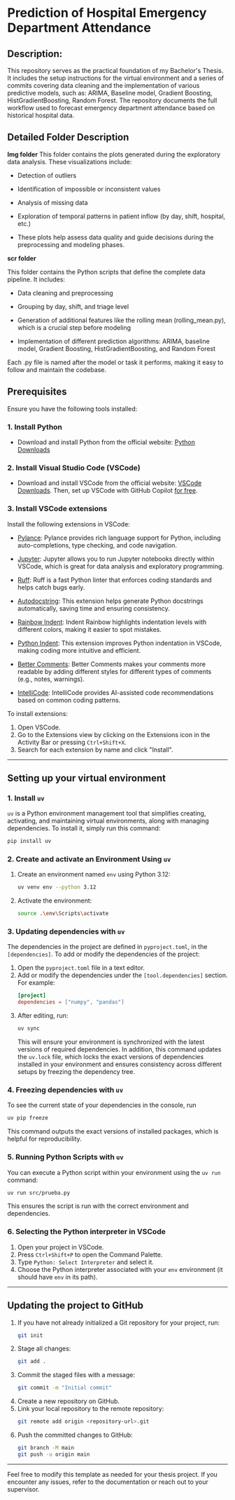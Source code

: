 # Prediction of Hospital Emergency Department Attendance

## Description:

This repository serves as the practical foundation of my Bachelor's Thesis. It includes the setup instructions for the virtual environment and a series of commits covering data cleaning and the implementation of various predictive models, such as: ARIMA, Baseline model, Gradient Boosting, HistGradientBoosting, Random Forest.
The repository documents the full workflow used to forecast emergency department attendance based on historical hospital data.

## Detailed Folder Description
**Img folder** 
This folder contains the plots generated during the exploratory data analysis. These visualizations include:
* Detection of outliers

* Identification of impossible or inconsistent values

* Analysis of missing data

* Exploration of temporal patterns in patient inflow (by day, shift, hospital, etc.)

* These plots help assess data quality and guide decisions during the preprocessing and modeling phases.

**scr folder**

This folder contains the Python scripts that define the complete data pipeline. It includes:

* Data cleaning and preprocessing

* Grouping by day, shift, and triage level

* Generation of additional features like the rolling mean (rolling_mean.py), which is a crucial step before modeling

* Implementation of different prediction algorithms: ARIMA, baseline model, Gradient Boosting, HistGradientBoosting, and Random Forest

Each .py file is named after the model or task it performs, making it easy to follow and maintain the codebase.


## Prerequisites

Ensure you have the following tools installed:

### 1. Install Python
- Download and install Python from the official website: [Python Downloads](https://www.python.org/downloads/)

### 2. Install Visual Studio Code (VSCode)
- Download and install VSCode from the official website: [VSCode Downloads](https://code.visualstudio.com/). Then, set up VSCode with GitHub Copilot [for free](https://code.visualstudio.com/docs/copilot/setup-simplified). 

### 3. Install VSCode extensions
Install the following extensions in VSCode:

- [Pylance](https://marketplace.visualstudio.com/items?itemName=ms-python.vscode-pylance): Pylance provides rich language support for Python, including auto-completions, type checking, and code navigation.

- [Jupyter](https://marketplace.visualstudio.com/items?itemName=ms-toolsai.jupyter): Jupyter allows you to run Jupyter notebooks directly within VSCode, which is great for data analysis and exploratory programming.

- [Ruff](https://marketplace.visualstudio.com/items?itemName=charliermarsh.ruff): Ruff is a fast Python linter that enforces coding standards and helps catch bugs early.

- [Autodocstring](https://marketplace.visualstudio.com/items?itemName=njpwerner.autodocstring): This extension helps generate Python docstrings automatically, saving time and ensuring consistency.

- [Rainbow Indent](https://marketplace.visualstudio.com/items?itemName=oderwat.indent-rainbow): Indent Rainbow highlights indentation levels with different colors, making it easier to spot mistakes.

- [Python Indent](https://marketplace.visualstudio.com/items?itemName=KevinRose.vsc-python-indent): This extension improves Python indentation in VSCode, making coding more intuitive and efficient.

- [Better Comments](https://marketplace.visualstudio.com/items?itemName=aaron-bond.better-comments): Better Comments makes your comments more readable by adding different styles for different types of comments (e.g., notes, warnings).

- [IntelliCode](https://marketplace.visualstudio.com/items?itemName=VisualStudioExptTeam.vscodeintellicode): IntelliCode provides AI-assisted code recommendations based on common coding patterns.

To install extensions:
1. Open VSCode.
2. Go to the Extensions view by clicking on the Extensions icon in the Activity Bar or pressing `Ctrl+Shift+X`.
3. Search for each extension by name and click "Install".

---

## Setting up your virtual environment

### 1. Install `uv`

`uv` is a Python environment management tool that simplifies creating, activating, and maintaining virtual environments, along with managing dependencies. To install it, simply run this command:

```bash
pip install uv
```

### 2. Create and activate an Environment Using `uv`

1. Create an environment named `env` using Python 3.12:
   ```bash
   uv venv env --python 3.12
   ```

2. Activate the environment:
     ```bash
     source .\env\Scripts\activate
     ```

### 3. Updating dependencies with `uv`

The dependencies in the project are defined in `pyproject.toml`, in the `[dependencies]`. To add or modify the dependencies of the project:
1. Open the `pyproject.toml` file in a text editor.
2. Add or modify the dependencies under the `[tool.dependencies]` section. For example:
   ```toml
   [project]
   dependencies = ["numpy", "pandas"]
   ```
3. After editing, run:
   ```bash
   uv sync
   ```
    This will ensure your environment is synchronized with the latest versions of required dependencies. In addition, this command updates  the `uv.lock` file, which locks the exact versions of dependencies installed in your environment and ensures consistency across different setups by freezing the dependency tree.


### 4. Freezing dependencies with `uv`

To see the current state of your dependencies in the console, run

```bash
uv pip freeze
```

This command outputs the exact versions of installed packages, which is helpful for reproducibility.

### 5. Running Python Scripts with `uv`

You can execute a Python script within your environment using the `uv run` command:

```bash
uv run src/prueba.py
```

This ensures the script is run with the correct environment and dependencies.


### 6. Selecting the Python interpreter in VSCode

1. Open your project in VSCode.
2. Press `Ctrl+Shift+P` to open the Command Palette.
3. Type `Python: Select Interpreter` and select it.
4. Choose the Python interpreter associated with your `env` environment (it should have `env` in its path).

---

## Updating the project to GitHub

1. If you have not already initialized a Git repository for your project, run:
    ```bash
    git init
    ```
2. Stage all changes:
    ```bash
    git add .
    ```
3. Commit the staged files with a message:
    ```bash
    git commit -m "Initial commit"
    ```
4. Create a new repository on GitHub.
5. Link your local repository to the remote repository:
   ```bash
   git remote add origin <repository-url>.git
   ```
6. Push the committed changes to GitHub:
    ```bash
    git branch -M main
    git push -u origin main
    ```

---

Feel free to modify this template as needed for your thesis project. If you encounter any issues, refer to the documentation or reach out to your supervisor.
